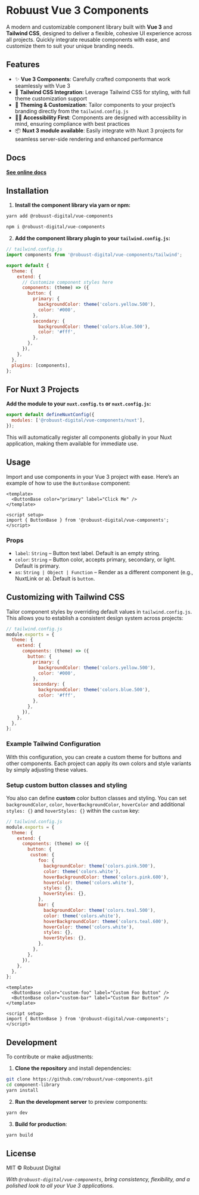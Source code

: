 # Robuust Vue 3 Components

A modern and customizable component library built with **Vue 3** and **Tailwind CSS**, designed to deliver a flexible, cohesive UI experience across all projects. Quickly integrate reusable components with ease, and customize them to suit your unique branding needs.

## Features

- ✨ **Vue 3 Components**: Carefully crafted components that work seamlessly with Vue 3
- 💎 **Tailwind CSS Integration**: Leverage Tailwind CSS for styling, with full theme customization support
- 🎨 **Theming & Customization**: Tailor components to your project’s branding directly from the `tailwind.config.js`
- 🖖🏽 **Accessibility First**: Components are designed with accessibility in mind, ensuring compliance with best practices
- 📦 **Nuxt 3 module available**: Easily integrate with Nuxt 3 projects for seamless server-side rendering and enhanced performance

## Docs

[**See online docs**](https://robuust.github.io/vue-components)

## Installation

1. **Install the component library via yarn or npm:**

```bash
yarn add @robuust-digital/vue-components
```

```bash
npm i @robuust-digital/vue-components
```

2. **Add the component library plugin to your `tailwind.config.js`:**

```javascript
// tailwind.config.js
import components from '@robuust-digital/vue-components/tailwind';

export default {
  theme: {
    extend: {
      // Customize component styles here
      components: (theme) => ({
        button: {
          primary: {
            backgroundColor: theme('colors.yellow.500'),
            color: '#000',
          },
          secondary: {
            backgroundColor: theme('colors.blue.500'),
            color: '#fff',
          },
        },
      }),
    },
  },
  plugins: [components],
};
```

## For Nuxt 3 Projects

**Add the module to your `nuxt.config.ts` or `nuxt.config.js`:**

```javascript
export default defineNuxtConfig({
  modules: ['@robuust-digital/vue-components/nuxt'],
});
```

This will automatically register all components globally in your Nuxt application, making them available for immediate use.

## Usage

Import and use components in your Vue 3 project with ease. Here’s an example of how to use the `ButtonBase` component:

```vue
<template>
  <ButtonBase color="primary" label="Click Me" />
</template>

<script setup>
import { ButtonBase } from '@robuust-digital/vue-components';
</script>
```

### Props

- `label`: `String` – Button text label. Default is an empty string.
- `color`: `String` – Button color, accepts primary, secondary, or light. Default is primary.
- `as`: `String | Object | Function` – Render as a different component (e.g., NuxtLink or a). Default is `button`.

## Customizing with Tailwind CSS

Tailor component styles by overriding default values in `tailwind.config.js`. This allows you to establish a consistent design system across projects:

```javascript
// tailwind.config.js
module.exports = {
  theme: {
    extend: {
      components: (theme) => ({
        button: {
          primary: {
            backgroundColor: theme('colors.yellow.500'),
            color: '#000',
          },
          secondary: {
            backgroundColor: theme('colors.blue.500'),
            color: '#fff',
          },
        },
      }),
    },
  },
};
```

### Example Tailwind Configuration

With this configuration, you can create a custom theme for buttons and other components. Each project can apply its own colors and style variants by simply adjusting these values.


### Setup custom button classes and styling

You also can define **custom** color button classes and styling. You can set `backgroundColor`, `color`, `hoverBackgroundColor`, `hoverColor` and additional `styles: {}` and `hoverStyles: {}` within the `custom` key:

```javascript
// tailwind.config.js
module.exports = {
  theme: {
    extend: {
      components: (theme) => ({
        button: {
         custom: {
            foo: {
              backgroundColor: theme('colors.pink.500'),
              color: theme('colors.white'),
              hoverBackgroundColor: theme('colors.pink.600'),
              hoverColor: theme('colors.white'),
              styles: {},
              hoverStyles: {},
            },
            bar: {
              backgroundColor: theme('colors.teal.500'),
              color: theme('colors.white'),
              hoverBackgroundColor: theme('colors.teal.600'),
              hoverColor: theme('colors.white'),
              styles: {},
              hoverStyles: {},
            },
          },
        },
      }),
    },
  },
};
```

```vue
<template>
  <ButtonBase color="custom-foo" label="Custom Foo Button" />
  <ButtonBase color="custom-bar" label="Custom Bar Button" />
</template>

<script setup>
import { ButtonBase } from '@robuust-digital/vue-components';
</script>
```

## Development

To contribute or make adjustments:

1. **Clone the repository** and install dependencies:

```bash
git clone https://github.com/robuust/vue-components.git
cd component-library
yarn install
```

2. **Run the development server** to preview components:

```bash
yarn dev
```

3. **Build for production**:

```bash
yarn build
```


## License

MIT © Robuust Digital


*With `@robuust-digital/vue-components`, bring consistency, flexibility, and a polished look to all your Vue 3 applications.*
